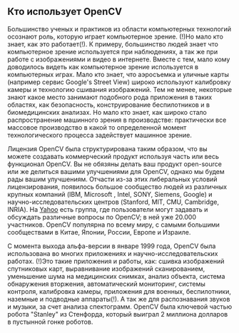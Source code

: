 ## Кто использует OpenCV

Большинство ученых и практиков из области компьютерных технологий осознают роль, которую играет компьютерное зрение. (!)Но мало кто знает, как это работает(!). К примеру, большинство людей знает что компьютерное зрение используется при наблюдениях, а так же при работе с изображениями и видео в интернете. Вместе с тем, мало кому доводилось видеть как компьютерное зрение используется в компьютерных играх. Мало кто знает, что аэросъемка и уличные карты (например сервис Google's Street View) широко используют калибровку камеры и технологию сшивания изображений. Тем не менее, некоторые знают какое место занимают подобного рода приложения в таких областях, как безопасность, конструирование беспилотников и в биомедицинских анализах. Но мало кто знает, как широко стало распространение машинного зрения в производстве: практически все массовое производство в какой то определенной момент технологического процесса задействует машинное зрение.

Лицензия OpenCV была структурирована таким образом, что вы можете создавать коммерческий продукт используя часть или весь функционал OpenCV. Вы не обязяны делать ваш продукт open-source или же делиться вашими улучшениями для OpenCV, однако мы будем рады вашим улучшениям. Отчасти из-за этих либеральных условий лицензирования, появилось большое сообщество людей из различных крупных компаний (IBM, Microsoft , Intel, SONY, Siemens, Google) и научно-исследовательских центров (Stanford, MIT, CMU, Cambridge, INRIA). На [Yahoo](http://groups.yahoo.com/group/OpenCV) есть группа, где пользователи могут задавать и обсуждать различные вопросы по OpenCV; в ней уже 20.000 участников. OpenCV популярна по всему миру, с самыми большими сообществами в Китае, Японии, России, Европе и Израиле.

С момента выхода альфа-версии в январе 1999 года, OpenCV была использована во многих приложениях и научно-исследовательских работах. (!)Это такие приложения и работы, как: сшивка изображений спутниковых карт, выравнивание изображений сканированием, уменьшение шума на медицинских снимках, анализ объекта, система обнаружения вторжения, автоматический мониторинг, системы контроля, калибровка камеры, приложения для военных, беспилотники, наземные и подводные аппараты(!). А так же для распознавания звуков и музыки, за счет анализа спектограмм. OpenCV была ключевой частью робота "Stanley" из Стенфорда, который выиграл 2 миллиона долларов в пустынной гонке роботов.
